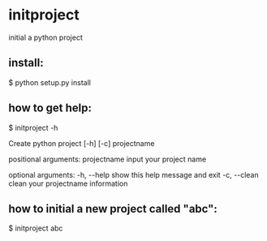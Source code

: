 # initproject
initial a python project


## install:
  $ python setup.py install 
  
## how to get help:
  $ initproject -h
  
Create python project [-h] [-c] projectname

positional arguments:
  projectname  input your project name

optional arguments:
  -h, --help   show this help message and exit
  -c, --clean  clean your projectname information
  
 ## how to initial a new project called "abc":
  $ initproject abc
  
